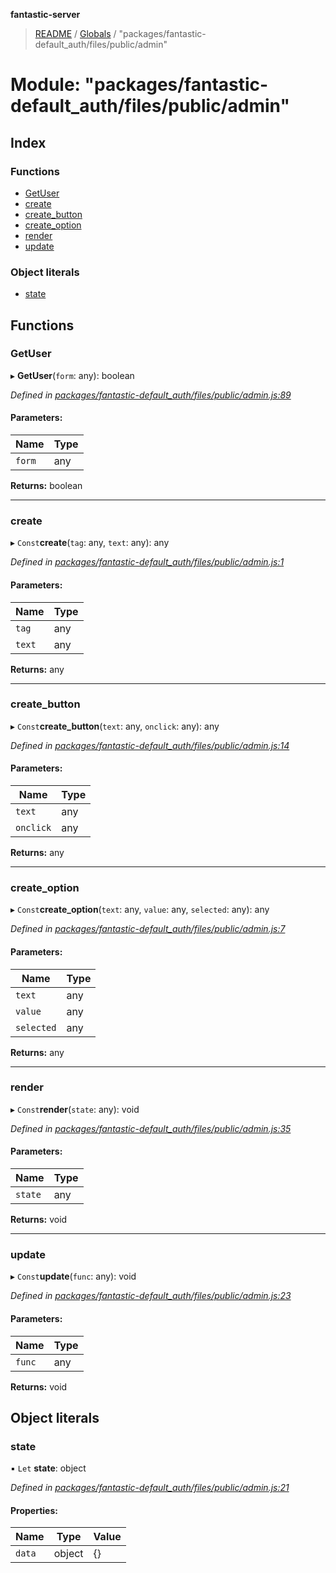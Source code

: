 **fantastic-server**

> [README](../README.md) / [Globals](../globals.md) / "packages/fantastic-default_auth/files/public/admin"

# Module: "packages/fantastic-default_auth/files/public/admin"

## Index

### Functions

* [GetUser](_packages_fantastic_default_auth_files_public_admin_.md#getuser)
* [create](_packages_fantastic_default_auth_files_public_admin_.md#create)
* [create\_button](_packages_fantastic_default_auth_files_public_admin_.md#create_button)
* [create\_option](_packages_fantastic_default_auth_files_public_admin_.md#create_option)
* [render](_packages_fantastic_default_auth_files_public_admin_.md#render)
* [update](_packages_fantastic_default_auth_files_public_admin_.md#update)

### Object literals

* [state](_packages_fantastic_default_auth_files_public_admin_.md#state)

## Functions

### GetUser

▸ **GetUser**(`form`: any): boolean

*Defined in [packages/fantastic-default_auth/files/public/admin.js:89](https://github.com/besimorhino/project-fantastic/blob/a9b4b41/packages/fantastic-default_auth/files/public/admin.js#L89)*

#### Parameters:

Name | Type |
------ | ------ |
`form` | any |

**Returns:** boolean

___

### create

▸ `Const`**create**(`tag`: any, `text`: any): any

*Defined in [packages/fantastic-default_auth/files/public/admin.js:1](https://github.com/besimorhino/project-fantastic/blob/a9b4b41/packages/fantastic-default_auth/files/public/admin.js#L1)*

#### Parameters:

Name | Type |
------ | ------ |
`tag` | any |
`text` | any |

**Returns:** any

___

### create\_button

▸ `Const`**create_button**(`text`: any, `onclick`: any): any

*Defined in [packages/fantastic-default_auth/files/public/admin.js:14](https://github.com/besimorhino/project-fantastic/blob/a9b4b41/packages/fantastic-default_auth/files/public/admin.js#L14)*

#### Parameters:

Name | Type |
------ | ------ |
`text` | any |
`onclick` | any |

**Returns:** any

___

### create\_option

▸ `Const`**create_option**(`text`: any, `value`: any, `selected`: any): any

*Defined in [packages/fantastic-default_auth/files/public/admin.js:7](https://github.com/besimorhino/project-fantastic/blob/a9b4b41/packages/fantastic-default_auth/files/public/admin.js#L7)*

#### Parameters:

Name | Type |
------ | ------ |
`text` | any |
`value` | any |
`selected` | any |

**Returns:** any

___

### render

▸ `Const`**render**(`state`: any): void

*Defined in [packages/fantastic-default_auth/files/public/admin.js:35](https://github.com/besimorhino/project-fantastic/blob/a9b4b41/packages/fantastic-default_auth/files/public/admin.js#L35)*

#### Parameters:

Name | Type |
------ | ------ |
`state` | any |

**Returns:** void

___

### update

▸ `Const`**update**(`func`: any): void

*Defined in [packages/fantastic-default_auth/files/public/admin.js:23](https://github.com/besimorhino/project-fantastic/blob/a9b4b41/packages/fantastic-default_auth/files/public/admin.js#L23)*

#### Parameters:

Name | Type |
------ | ------ |
`func` | any |

**Returns:** void

## Object literals

### state

▪ `Let` **state**: object

*Defined in [packages/fantastic-default_auth/files/public/admin.js:21](https://github.com/besimorhino/project-fantastic/blob/a9b4b41/packages/fantastic-default_auth/files/public/admin.js#L21)*

#### Properties:

Name | Type | Value |
------ | ------ | ------ |
`data` | object | {} |
